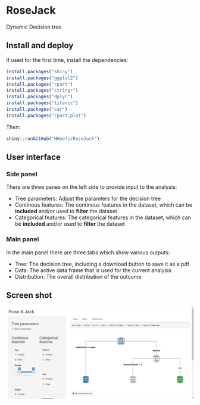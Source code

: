 # RoseJack
Dynamic Decision tree

## Install and deploy
If used for the first time, install the dependencies:
```R
install.packages("shiny")
install.packages("ggplot2")
install.packages("rpart")
install.packages("stringr")
install.packages("dplyr")
install.packages("titanic")
install.packages("car")
install.packages("rpart.plot")
```

Then:
```R
shiny::runGitHub("HHoofs/RoseJack")
```

## User interface
### Side panel
There are three panes on the left side to provide input to the analysis:
* Tree parameters: Adjust the paramters for the decision tree
* Continous features: The continous features in the dataset, which can be **included** and/or used to **filter** the dataset
* Categorical features: The categorical features in the dataset, which can be **included** and/or used to **filter** the dataset

### Main panel
In the main panel there are three tabs which show various outputs:
* Tree: The decision tree, including a download button to save it as a pdf
* Data: The active data frame that is used for the current analysis
* Distribution: The overall distribution of the outcome

## Screen shot
![Screen Shot](img/screenshot_1.png)